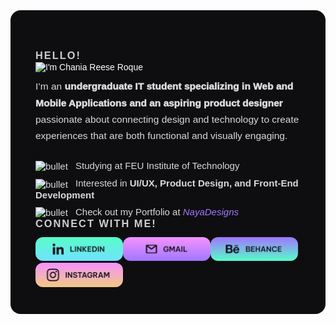 <!-- GitHub README Profile for Chania Reese Roque -->
<div style="font-family: 'Be Vietnam Pro', sans-serif; background-color:#0E0E11; color:white; padding:40px; border-radius:16px; max-width:750px; margin:auto; text-align:left;">

<h3 style="color:#CFCFCF; font-weight:600; letter-spacing:2px; margin-bottom:0;">HELLO!</h3>
<div>
  <img src="assets/bullet.gif" alt="I'm Chania Reese Roque" width="12" style="vertical-align:middle; margin-right:8px;">
</div>

  <p style="max-width:650px; line-height:1.7; font-size:15.5px; color:#DADADA; margin-top:10px; margin-bottom:20px;">
    I’m an <b style="font-weight:1000;">undergraduate IT student specializing in Web and Mobile Applications and an aspiring product designer</b> passionate about connecting design and technology to create experiences that are both functional and visually engaging.
  </p>

  <div style="font-size:15px; color:#DADADA; margin-top:25px;">
    <div style="margin-bottom:10px;">
      <img src="assets/bullet.gif" alt="bullet" width="12" style="vertical-align:middle; margin-right:8px;">
      Studying at FEU Institute of Technology
    </div>
    <div style="margin-bottom:10px;">
      <img src="assets/bullet.gif" alt="bullet" width="12" style="vertical-align:middle; margin-right:8px;">
      Interested in <b style="font-weight:900;">UI/UX, Product Design, and Front-End Development</b>
    </div>
    <div>
      <img src="assets/bullet.gif" alt="bullet" width="12" style="vertical-align:middle; margin-right:8px;">
      Check out my Portfolio at
      <a href="https://chaniareese.github.io/LANDING-PAGE-AWD-FEUTECH/" target="_blank" 
         style="color:#A277FF; font-style:italic; font-weight:500; text-decoration:none;">
         NayaDesigns
      </a>
    </div>
  </div>

  <h3 style="color:#CFCFCF; font-weight:600; letter-spacing:2px; margin:0;">CONNECT WITH ME!</h3>

  <div style="display:flex; flex-wrap:wrap; margin-top:12px;">
    <a href="https://linkedin.com/in/chania-reese-roque-133770255" target="_blank" style="text-decoration:none;">
      <img src="assets/linkedin-new.png" alt="LinkedIn" width="140" style="border-radius:12px; border:none;">
    </a>
    <a href="mailto:chania.roque@gmail.com" style="text-decoration:none;">
      <img src="assets/gmail-new.png" alt="Gmail" width="140" style="border-radius:12px; border:none;">
    </a>
    <a href="https://www.behance.net/chaniareese" target="_blank" style="text-decoration:none;">
      <img src="assets/behance-new.png" alt="Behance" width="140" style="border-radius:12px; border:none;">
    </a>
    <a href="https://www.instagram.com/chaniareese/" target="_blank" style="text-decoration:none;">
      <img src="assets/instagram-new.png" alt="Instagram" width="140" style="border-radius:12px; border:none;">
    </a>
  </div>

</div>
